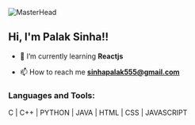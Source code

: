 ![MasterHead](https://camo.githubusercontent.com/f1c0fc76d120f760664938edd8e1818f9d407b03f8ce7d306e12094d8853b6a0/687474703a2f2f692e696d6775722e636f6d2f6337476d414a662e706e67)
<h2> Hi, I'm Palak Sinha!!</h2>

<p align="left"></p>

- 🌱 I’m currently learning **Reactjs**

- 📫 How to reach me **sinhapalak555@gmail.com**


<h3 align="left">Languages and Tools:</h3>
C | C++ | PYTHON | JAVA | HTML | CSS | JAVASCRIPT
<a href="https://github.com/sinhapalak/sinhapalak">
  
</a>
<a href="https://github.com/sinhapalak/sinhapalak">
  
</a>



